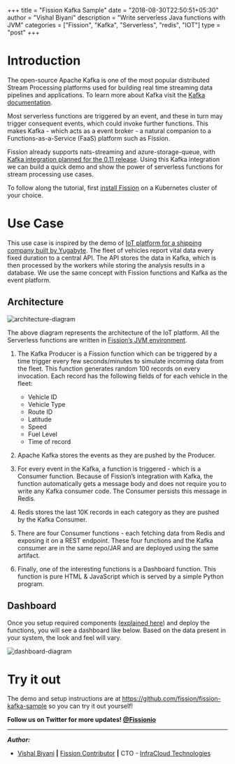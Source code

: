 +++
title = "Fission Kafka Sample"
date = "2018-08-30T22:50:51+05:30"
author = "Vishal Biyani"
description = "Write serverless Java functions with JVM"
categories = ["Fission", "Kafka", "Serverless", "redis", "IOT"]
type = "post"
+++

# Introduction

The open-source Apache Kafka is one of the most popular distributed Stream Processing platforms used for building real time streaming data pipelines and applications. To learn more about Kafka visit the  [Kafka documentation](https://kafka.apache.org/intro.html). 

Most serverless functions are triggered by an event, and these in turn may trigger consequent events, which could invoke further functions. This makes Kafka - which acts as a event broker - a natural companion to a Functions-as-a-Service (FaaS) platform such as Fission. 

Fission already supports nats-streaming and azure-storage-queue, with  [Kafka integration planned for the 0.11 release](https://github.com/fission/fission/pull/831). 
Using this Kafka integration we can build a quick demo and show the power of serverless functions for  stream processing use cases.

To follow along the tutorial, first  [install Fission](https://docs.fission.io/0.9.2/installation/installation/) on a Kubernetes cluster of your choice.

# Use Case

This use case is inspired by the demo of [IoT platform for a shipping company built by Yugabyte](https://github.com/YugaByte/yb-iot-fleet-management). The fleet of vehicles report vital data every fixed duration to a central API. The API stores the data in Kafka,  which is then processed by the workers while storing the analysis results in a database. We use the same concept with Fission functions and Kafka as the event platform.

## Architecture

![architecture-diagram](../../images/architecture-diagram.png)

The above diagram represents the architecture of the IoT platform. All the Serverless functions are written in [Fission’s JVM environment](https://blog.fission.io/posts/jvm_environment/).

1. The Kafka Producer is a Fission function which can be triggered by a time trigger every few seconds/minutes to simulate incoming data from the fleet. This function generates random 100 records on every invocation. Each record has the following fields of for each vehicle in the fleet:

    - Vehicle ID
    - Vehicle Type
    - Route ID
    - Latitude
    - Speed
    - Fuel Level
    - Time of record

2. Apache Kafka stores the events as they are pushed by the Producer. 

3. For every event in the Kafka, a function is triggered - which is a Consumer function. Because of Fission’s integration with Kafka, the function automatically gets a message body and does not require you to write any Kafka consumer code. The Consumer persists this message in Redis.

4. Redis stores the last 10K records in each category as they are pushed by the Kafka Consumer.

5. There are four Consumer functions - each fetching data from Redis and exposing it on a REST endpoint. These four functions and the Kafka consumer are in the same repo/JAR and are deployed using the same artifact.

6. Finally, one of the interesting functions is a Dashboard function. This function is pure HTML & JavaScript which is served by a simple Python program.

## Dashboard

Once you setup required components ([explained here](https://github.com/fission/fission-kafka-sample/tree/master/00_setup)) and deploy the functions, you will see a dashboard like below. Based on the data present in your system, the look and feel will vary.

![dashboard-diagram](../../images/iot-demo-screen.png)

# Try it out

The demo and setup instructions are at https://github.com/fission/fission-kafka-sample so you can try it out yourself!

**Follow us on Twitter for more updates! [@Fissionio](https://www.twitter.com/fissionio)**

--- 


**_Author:_**

* [Vishal Biyani](https://twitter.com/vishal_biyani)  **|**  [Fission Contributor](https://github.com/vishal-biyani)  **|**  CTO - [InfraCloud Technologies](http://infracloud.io/)